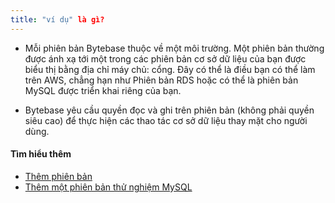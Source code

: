 ```yaml
---
title: "ví dụ" là gì?
---
```


- Mỗi phiên bản Bytebase thuộc về một môi trường. Một phiên bản thường được ánh xạ tới một trong các phiên bản cơ sở dữ liệu của bạn được biểu thị bằng địa chỉ máy chủ: cổng. Đây có thể là điều bạn có thể làm trên AWS, chẳng hạn như Phiên bản RDS hoặc có thể là phiên bản MySQL được triển khai riêng của bạn.

- Bytebase yêu cầu quyền đọc và ghi trên phiên bản (không phải quyền siêu cao) để thực hiện các thao tác cơ sở dữ liệu thay mặt cho người dùng.

#### Tìm hiểu thêm

- [Thêm phiên bản](https://www.bytebase.com/docs/get-started/step-by-step/add-an-instance)
- [Thêm một phiên bản thử nghiệm MySQL](https://www.bytebase.com/docs/tutorials/local-mysql-instance)
